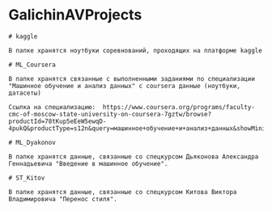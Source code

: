 # GalichinAVProjects

	# kaggle
	
	В папке хранятся ноутбуки соревнований, проходящих на платформе kaggle
	
	# ML_Coursera
	
	В папке хранятся связанные с выполненными заданиями по специализации "Машинное обучение и анализ данных" с coursera данные (ноутбуки, датасеты)
	
	Ссылка на специализацию:  https://www.coursera.org/programs/faculty-cmc-of-moscow-state-university-on-coursera-7gztw/browse?	productId=78tKup5eEeW5ewqD-4pukQ&productType=s12n&query=машинное+обучение+и+анализ+данных&showMiniModal=true
	
	# ML_Dyakonov
	
	В папке хранятся данные, связанные со спецкурсом Дьяконова Александра Геннадьевича "Введение в машинное обучение".
	
	# ST_Kitov
	
	В папке хранятся данные, связанные со спецкурсом Китова Виктора Владимировича "Перенос стиля".